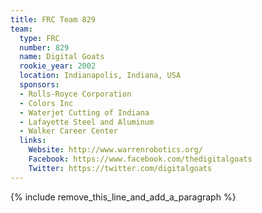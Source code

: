 ```yaml
---
title: FRC Team 829
team:
  type: FRC
  number: 829
  name: Digital Goats
  rookie_year: 2002
  location: Indianapolis, Indiana, USA
  sponsors:
  - Rolls-Royce Corporation
  - Colors Inc
  - Waterjet Cutting of Indiana
  - Lafayette Steel and Aluminum
  - Walker Career Center
  links:
    Website: http://www.warrenrobotics.org/
    Facebook: https://www.facebook.com/thedigitalgoats
    Twitter: https://twitter.com/digitalgoats
---
```


{% include remove_this_line_and_add_a_paragraph %}